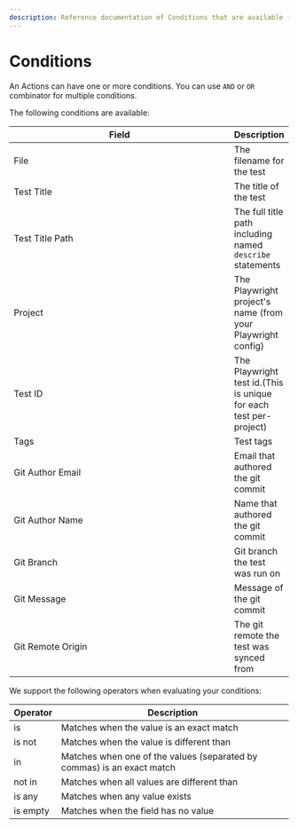 ```yaml
---
description: Reference documentation of Conditions that are available for Currents Actions
---
```


# Conditions

An Actions can have one or more conditions. You can use `AND` or  `OR` combinator for multiple conditions.

The following conditions are available:

<table><thead><tr><th width="385">Field</th><th>Description</th></tr></thead><tbody><tr><td>File</td><td>The filename for the test</td></tr><tr><td>Test Title</td><td>The title of the test</td></tr><tr><td>Test Title Path</td><td>The full title path including named <code>describe</code> statements</td></tr><tr><td>Project</td><td>The Playwright project's name (from your Playwright config)</td></tr><tr><td>Test ID</td><td>The Playwright test id.(This is unique for each test per-project)</td></tr><tr><td>Tags</td><td>Test tags</td></tr><tr><td>Git Author Email</td><td>Email that authored the git commit</td></tr><tr><td>Git Author Name</td><td>Name that authored the git commit</td></tr><tr><td>Git Branch</td><td>Git branch the test was run on</td></tr><tr><td>Git Message</td><td>Message of the git commit</td></tr><tr><td>Git Remote Origin</td><td>The git remote the test was synced from</td></tr></tbody></table>

We support the following operators when evaluating your conditions:

| Operator | Description                                                            |
| -------- | ---------------------------------------------------------------------- |
| is       | Matches when the value is an exact match                               |
| is not   | Matches when the value is different than                               |
| in       | Matches when one of the values (separated by commas) is an exact match |
| not in   | Matches when all values are different than                             |
| is any   | Matches when any value exists                                          |
| is empty | Matches when the field has no value                                    |

